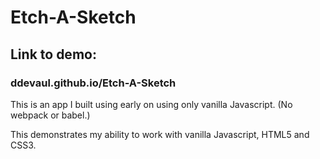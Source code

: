 # Etch-A-Sketch

## Link to demo:
### ddevaul.github.io/Etch-A-Sketch

This is an app I built using early on using only vanilla Javascript. (No webpack or babel.) 

This demonstrates my ability to work with vanilla Javascript, HTML5 and CSS3. 
